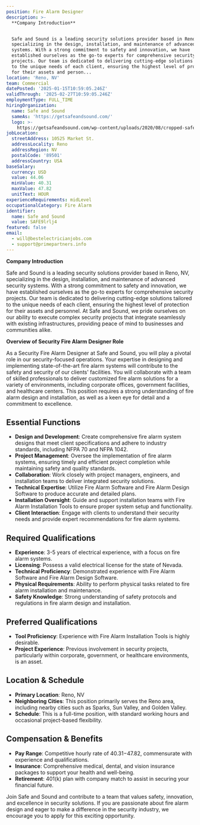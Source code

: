 ```yaml
---
position: Fire Alarm Designer
description: >-
  **Company Introduction**


  Safe and Sound is a leading security solutions provider based in Reno, NV,
  specializing in the design, installation, and maintenance of advanced security
  systems. With a strong commitment to safety and innovation, we have
  established ourselves as the go-to experts for comprehensive security
  projects. Our team is dedicated to delivering cutting-edge solutions tailored
  to the unique needs of each client, ensuring the highest level of protection
  for their assets and person...
location: 'Reno, NV'
team: Commercial
datePosted: '2025-01-15T10:59:05.246Z'
validThrough: '2025-02-27T10:59:05.246Z'
employmentType: FULL_TIME
hiringOrganization:
  name: Safe and Sound
  sameAs: 'https://getsafeandsound.com/'
  logo: >-
    https://getsafeandsound.com/wp-content/uploads/2020/08/cropped-safe-and-sound-logo-460.png
jobLocation:
  streetAddress: 10525 Market St.
  addressLocality: Reno
  addressRegion: NV
  postalCode: '89501'
  addressCountry: USA
baseSalary:
  currency: USD
  value: 44.06
  minValue: 40.31
  maxValue: 47.82
  unitText: HOUR
experienceRequirements: midLevel
occupationalCategory: Fire Alarm
identifier:
  name: Safe and Sound
  value: SAFE9lrlj4
featured: false
email:
  - will@bestelectricianjobs.com
  - support@primepartners.info
---
```




**Company Introduction**

Safe and Sound is a leading security solutions provider based in Reno, NV, specializing in the design, installation, and maintenance of advanced security systems. With a strong commitment to safety and innovation, we have established ourselves as the go-to experts for comprehensive security projects. Our team is dedicated to delivering cutting-edge solutions tailored to the unique needs of each client, ensuring the highest level of protection for their assets and personnel. At Safe and Sound, we pride ourselves on our ability to execute complex security projects that integrate seamlessly with existing infrastructures, providing peace of mind to businesses and communities alike.

**Overview of Security Fire Alarm Designer Role**

As a Security Fire Alarm Designer at Safe and Sound, you will play a pivotal role in our security-focused operations. Your expertise in designing and implementing state-of-the-art fire alarm systems will contribute to the safety and security of our clients' facilities. You will collaborate with a team of skilled professionals to deliver customized fire alarm solutions for a variety of environments, including corporate offices, government facilities, and healthcare centers. This position requires a strong understanding of fire alarm design and installation, as well as a keen eye for detail and a commitment to excellence.

## Essential Functions

- **Design and Development**: Create comprehensive fire alarm system designs that meet client specifications and adhere to industry standards, including NFPA 70 and NFPA 1042.
- **Project Management**: Oversee the implementation of fire alarm systems, ensuring timely and efficient project completion while maintaining safety and quality standards.
- **Collaboration**: Work closely with project managers, engineers, and installation teams to deliver integrated security solutions.
- **Technical Expertise**: Utilize Fire Alarm Software and Fire Alarm Design Software to produce accurate and detailed plans.
- **Installation Oversight**: Guide and support installation teams with Fire Alarm Installation Tools to ensure proper system setup and functionality.
- **Client Interaction**: Engage with clients to understand their security needs and provide expert recommendations for fire alarm systems.

## Required Qualifications

- **Experience**: 3-5 years of electrical experience, with a focus on fire alarm systems.
- **Licensing**: Possess a valid electrical license for the state of Nevada.
- **Technical Proficiency**: Demonstrated experience with Fire Alarm Software and Fire Alarm Design Software.
- **Physical Requirements**: Ability to perform physical tasks related to fire alarm installation and maintenance.
- **Safety Knowledge**: Strong understanding of safety protocols and regulations in fire alarm design and installation.

## Preferred Qualifications

- **Tool Proficiency**: Experience with Fire Alarm Installation Tools is highly desirable.
- **Project Experience**: Previous involvement in security projects, particularly within corporate, government, or healthcare environments, is an asset.

## Location & Schedule

- **Primary Location**: Reno, NV
- **Neighboring Cities**: This position primarily serves the Reno area, including nearby cities such as Sparks, Sun Valley, and Golden Valley.
- **Schedule**: This is a full-time position, with standard working hours and occasional project-based flexibility.

## Compensation & Benefits

- **Pay Range**: Competitive hourly rate of $40.31-$47.82, commensurate with experience and qualifications.
- **Insurance**: Comprehensive medical, dental, and vision insurance packages to support your health and well-being.
- **Retirement**: 401(k) plan with company match to assist in securing your financial future.

Join Safe and Sound and contribute to a team that values safety, innovation, and excellence in security solutions. If you are passionate about fire alarm design and eager to make a difference in the security industry, we encourage you to apply for this exciting opportunity.
